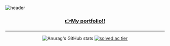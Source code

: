 ![header](https://capsule-render.vercel.app/api?type=waving&color=auto&height=300&section=header&text=Welecome%20my%20github%20👋&fontSize=90)
<div align="center">
      
<h3><a href="https://devjsy0897.github.io/devjsy0897/keyboardEvent.html" target="_blank">👉My portfolio!!</a></h3>
      <hr>
 <!-- 
<img src="https://img.shields.io/badge/문자-색코드?style=flat-square&logo=이미지 이름&logoColor=white"/>      
<img src="https://img.shields.io/badge/-brightgreen-brightgreen"/>

<img alt="Html" src ="https://img.shields.io/badge/HTML5-E34F26.svg?&style=for-the-badge&logo=HTML5&logoColor=white"/> 
<img alt="Css" src ="https://img.shields.io/badge/CSS3-1572B6.svg?&style=for-the-badge&logo=CSS3&logoColor=white"/> 
<img alt="JavaScript" src ="https://img.shields.io/badge/JavaScriipt-F7DF1E.svg?&style=for-the-badge&logo=JavaScript&logoColor=black"/>
  
### <a href="https://devjsy0897.github.io/devjsy0897/keyboardEvent.html" target="_blank">👉 My Portfolio </a> -->
<!-- https://jungle.krafton.com/ 이거 참고 -->     
<!--
### 👇First Team Project 'BestPriceMarket'.
> <a href="https://github.com/sowon-dev/bestPriceMarket">Github link</a>

### 👇First Android Application! Calculation.      
> <a href="https://github.com/devjsy0897/Cal">1. Github link</a>      
> <a href="https://play.google.com/store/apps/details?id=com.jsy.cal&hl=ko">2. Google Play Store link</a>
-->

![Anurag's GitHub stats](https://github-readme-stats.vercel.app/api?username=devjsy0897&theme=dark&show_icons=true) [![solved.ac tier](http://mazassumnida.wtf/api/generate_badge?boj=devjsy0897)](https://solved.ac/devjsy0897) 

<!-- 백준 알고리즘 -->      
<!-- [![solved.ac tier](http://mazassumnida.wtf/api/generate_badge?boj=devjsy0897)](https://solved.ac/devjsy0897)     

https://github.com/uyu423/resume-nextjs 참고하기 
-->
 
 </div>
